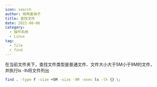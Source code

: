 ```yaml
---
icon: search
author: 犄角套袜子
title: 查找文件
date: 2022-06-06
category:
  - 操作系统
  - Linux
tag:
  - file
  - find
---
```












在当前文件夹下，查找文件类型是普通文件、文件大小大于5M小于9M的文件，并执行ls -lh将文件列出

```bash
find . -type f -size +5M -size -9M -exec ls -lh {} \;
```

